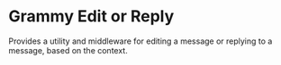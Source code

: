 # Grammy Edit or Reply

Provides a utility and middleware for editing a message or replying to a message, based on the context.
